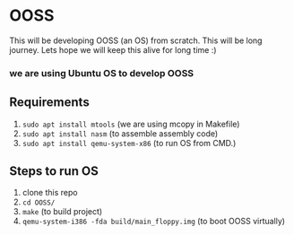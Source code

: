 # OOSS
This will be developing OOSS (an OS) from scratch. This will be long journey. Lets hope we will keep this alive for long time :)

### we are using Ubuntu OS to develop OOSS
## Requirements 
1. ```sudo apt install mtools``` (we are using mcopy in Makefile)
2. ```sudo apt install nasm``` (to assemble assembly code)
3. ```sudo apt install qemu-system-x86``` (to run OS from CMD.)

## Steps to run OS
1. clone this repo
1. ```cd OOSS/```
2. ```make``` (to build project)
3. ```qemu-system-i386 -fda build/main_floppy.img``` (to boot OOSS virtually)
